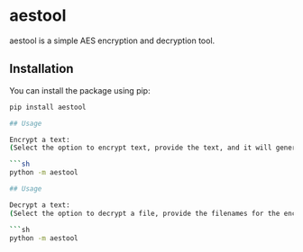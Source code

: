 # aestool

aestool is a simple AES encryption and decryption tool.

## Installation

You can install the package using pip:

```sh
pip install aestool

## Usage

Encrypt a text:
(Select the option to encrypt text, provide the text, and it will generate the encrypted file, key file, and IV file.)

```sh
python -m aestool

## Usage

Decrypt a text:
(Select the option to decrypt a file, provide the filenames for the encrypted text, key, and IV, and it will decrypt the text.)

```sh
python -m aestool



